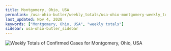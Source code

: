 ```yaml
---
title: Montgomery, Ohio, USA
permalink: /usa-ohio-butler/weekly_totals/usa-ohio-montgomery-weekly_totals.html
last_updated: Nov 4, 2020
keywords: ["Montgomery, Ohio, USA", "weekly totals"]
sidebar: usa-ohio-butler_sidebar
---
```


![Weekly Totals of Confirmed Cases for Montgomery, Ohio, USA](/covid_tracker/images/graphs/usa-ohio-montgomery-weekly_totals_graph.png)
